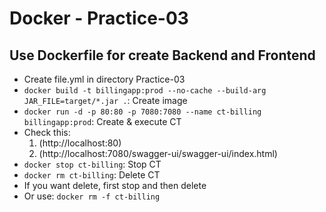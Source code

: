 # Docker - Practice-03

## Use Dockerfile for create Backend and Frontend

- Create file.yml in directory Practice-03
- `docker build -t billingapp:prod --no-cache --build-arg JAR_FILE=target/*.jar .`: Create image
- `docker run -d -p 80:80 -p 7080:7080 --name ct-billing billingapp:prod`: Create & execute CT
- Check this:
	1. (http://localhost:80)
	2. (http://localhost:7080/swagger-ui/swagger-ui/index.html)
- `docker stop ct-billing`: Stop CT
- `docker rm ct-billing`: Delete CT
- If you want delete, first stop and then delete
- Or use: `docker rm -f ct-billing`